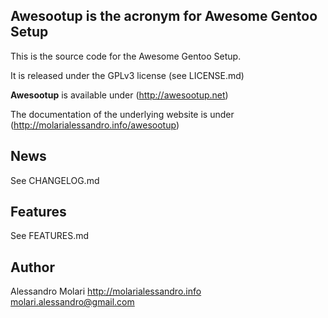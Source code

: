 ## Awesootup is the acronym for Awesome Gentoo Setup

This is the source code for the Awesome Gentoo Setup.

It is released under the GPLv3 license (see LICENSE.md)

**Awesootup** is available under (http://awesootup.net)

The documentation of the underlying website is under (http://molarialessandro.info/awesootup)


## News

See CHANGELOG.md


## Features

See FEATURES.md


## Author

Alessandro Molari
http://molarialessandro.info
molari.alessandro@gmail.com
